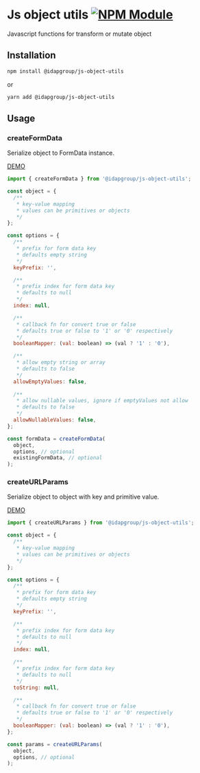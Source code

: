 # Js object utils [![NPM Module](https://img.shields.io/npm/v/@idapgroup/js-object-utils.svg)](https://www.npmjs.com/package/@idapgroup/js-object-utils)

Javascript functions for transform or mutate object

## Installation

``` sh
npm install @idapgroup/js-object-utils
```
or

```sh
yarn add @idapgroup/js-object-utils
```

## Usage

### createFormData

Serialize object to FormData instance.

[DEMO](https://stackblitz.com/edit/typescript-br9t3k?file=index.ts)

```js
import { createFormData } from '@idapgroup/js-object-utils';

const object = {
  /**
   * key-value mapping
   * values can be primitives or objects
   */
};

const options = {
  /**
   * prefix for form data key
   * defaults empty string
   */
  keyPrefix: '',

  /**
   * prefix index for form data key
   * defaults to null
   */
  index: null,

  /**
   * callback fn for convert true or false
   * defaults true or false to '1' or '0' respectively
   */
  booleanMapper: (val: boolean) => (val ? '1' : '0'),

  /**
   * allow empty string or array
   * defaults to false
   */
  allowEmptyValues: false,
  
  /**
   * allow nullable values, ignore if emptyValues not allow 
   * defaults to false
   */
  allowNullableValues: false,
};

const formData = createFormData(
  object,
  options, // optional
  existingFormData, // optional
);
```

### createURLParams

Serialize object to object with key and primitive value.

[DEMO](https://stackblitz.com/edit/typescript-1tpwga?file=index.ts)

```js
import { createURLParams } from '@idapgroup/js-object-utils';

const object = {
  /**
   * key-value mapping
   * values can be primitives or objects
   */
};

const options = {
  /**
   * prefix for form data key
   * defaults empty string
   */
  keyPrefix: '',

  /**
   * prefix index for form data key
   * defaults to null
   */
  index: null,

  /**
   * prefix index for form data key
   * defaults to null
   */
  toString: null,

  /**
   * callback fn for convert true or false
   * defaults true or false to '1' or '0' respectively
   */
  booleanMapper: (val: boolean) => (val ? '1' : '0'),
};

const params = createURLParams(
  object,
  options, // optional
);
```
